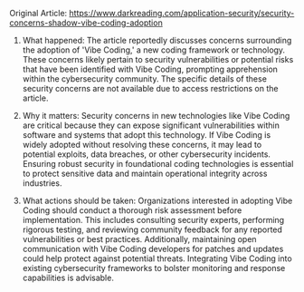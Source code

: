 Original Article: https://www.darkreading.com/application-security/security-concerns-shadow-vibe-coding-adoption

1) What happened: The article reportedly discusses concerns surrounding the adoption of 'Vibe Coding,' a new coding framework or technology. These concerns likely pertain to security vulnerabilities or potential risks that have been identified with Vibe Coding, prompting apprehension within the cybersecurity community. The specific details of these security concerns are not available due to access restrictions on the article.

2) Why it matters: Security concerns in new technologies like Vibe Coding are critical because they can expose significant vulnerabilities within software and systems that adopt this technology. If Vibe Coding is widely adopted without resolving these concerns, it may lead to potential exploits, data breaches, or other cybersecurity incidents. Ensuring robust security in foundational coding technologies is essential to protect sensitive data and maintain operational integrity across industries.

3) What actions should be taken: Organizations interested in adopting Vibe Coding should conduct a thorough risk assessment before implementation. This includes consulting security experts, performing rigorous testing, and reviewing community feedback for any reported vulnerabilities or best practices. Additionally, maintaining open communication with Vibe Coding developers for patches and updates could help protect against potential threats. Integrating Vibe Coding into existing cybersecurity frameworks to bolster monitoring and response capabilities is advisable.